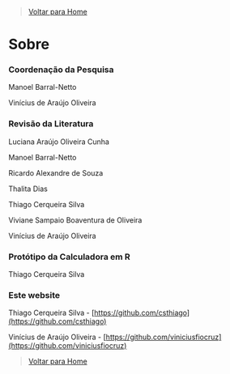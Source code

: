 > [Voltar para Home](https://vigilanciacovid.github.io)

# Sobre

### Coordenação da Pesquisa

Manoel Barral-Netto

Vinícius de Araújo Oliveira

### Revisão da Literatura

Luciana Araújo Oliveira Cunha

Manoel Barral-Netto

Ricardo Alexandre de Souza

Thalita Dias

Thiago Cerqueira Silva

Viviane Sampaio Boaventura de Oliveira

Vinícius de Araújo Oliveira

### Protótipo da Calculadora em R

Thiago Cerqueira Silva

### Este website

Thiago Cerqueira Silva - [https://github.com/csthiago](https://github.com/csthiago)

Vinícius de Araújo Oliveira - [https://github.com/viniciusfiocruz](https://github.com/viniciusfiocruz)


> [Voltar para Home](https://vigilanciacovid.github.io)
